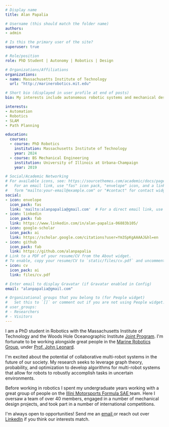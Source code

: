 ```yaml
---
# Display name
title: Alan Papalia

# Username (this should match the folder name)
authors:
- admin

# Is this the primary user of the site?
superuser: true

# Role/position
role: PhD Student | Autonomy | Robotics | Design

# Organizations/Affiliations
organizations:
- name: Massachusetts Institute of Technology
  url: "http://marinerobotics.mit.edu"

# Short bio (displayed in user profile at end of posts)
bio: My interests include autonomous robotic systems and mechanical design

interests:
- Automation
- Robotics
- SLAM
- Path Planning

education:
  courses:
  - course: PhD Robotics
    institution: Massachusetts Institute of Technology
    year: 2024
  - course: BS Mechanical Engineering
    institution: University of Illinois at Urbana-Champaign
    year: 2019

# Social/Academic Networking
# For available icons, see: https://sourcethemes.com/academic/docs/page-builder/#icons
#   For an email link, use "fas" icon pack, "envelope" icon, and a link in the
#   form "mailto:your-email@example.com" or "#contact" for contact widget.
social:
- icon: envelope
  icon_pack: fas
  link: 'mailto:alanpapalia@gmail.com'  # For a direct email link, use "mailto:test@example.org".
- icon: linkedin
  icon_pack: fab
  link: https://www.linkedin.com/in/alan-papalia-06883b105/
- icon: google-scholar
  icon_pack: ai
  link: https://scholar.google.com/citations?user=Ym3SpKgAAAAJ&hl=en
- icon: github
  icon_pack: fab
  link: https://github.com/alanpapalia
# Link to a PDF of your resume/CV from the About widget.
# To enable, copy your resume/CV to `static/files/cv.pdf` and uncomment the lines below.
- icon: cv
  icon_pack: ai
  link: files/cv.pdf

# Enter email to display Gravatar (if Gravatar enabled in Config)
email: "alanpapalia@gmail.com"

# Organizational groups that you belong to (for People widget)
#   Set this to `[]` or comment out if you are not using People widget.
# user_groups:
# - Researchers
# - Visitors
---
```


I am a PhD student in Robotics with the Massachusetts Institute of Technology and the Woods Hole Oceanographic Institute <a href="https://mit.whoi.edu/"> Joint Program</a>. I'm fortunate to be working alongside great people in the <a href="http://marinerobotics.mit.edu"> Marine Robotics Group</a>, under <a href="https://meche.mit.edu/people/faculty/JLEONARD@MIT.EDU"> Prof. John Leonard</a>.

I'm excited about the potential of collaborative multi-robot systems in the future of our society. My research seeks to leverage graph theory, probability, and optimization to develop algorithms for multi-robot systems that allow for robots to robustly accomplish tasks in uncertain environments.

Before working in robotics I spent my undergraduate years working with a great group of people on the <a href="https://motorsports.illinois.edu/"> Illini Motorsports Formula SAE </a> team. Here I oversaw a team of over 40 members, engaged in a number of mechanical design projects, and took part in a number of international competitions.

I'm always open to opportunities! Send me an <a href="mailto:alanpapalia@gmail.com"> email </a> or reach out over <a href="//www.linkedin.com/in/alan-papalia-06883b105">LinkedIn</a> if you think our interests match.
